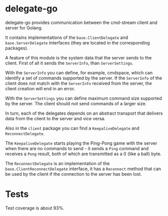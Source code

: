 # delegate-go
delegate-go provides communication between the cmd-stream client and server for 
Golang.

It contains implementations of the `base.ClientDelegate` and 
`base.ServerDelegate` interfaces (they are located in the corresponding 
packages).

A feature of this module is the system data that the server sends to the client.
First of all it sends the `ServerInfo`, than `ServerSettings`.

With the `ServerInfo` you can define, for example, cmdspace, which can identify 
a set of commands supported by the server. If the `ServerInfo` of the client 
does not match with the `ServerInfo` received from the server, the client 
creation will end in an error.

With the `ServerSettings` you can define maximum command size supported by the 
server. The client should not send commands of a larger size.

In turn, each of the delegates depends on an abstract transport that delivers 
data from the client to the server and vice versa.

Also in the `client` package you can find a `KeepaliveDelegate` and 
`ReconnectDelegate`.

The `KeepaliveDelegate` starts playing the Ping-Pong game with the server when 
there are no commands to send - it sends a `Ping` command and receives a `Pong` 
result, both of which are transmitted as a 0 (like a ball) byte.

The `ReconnectDelegate` is an implementation of the `base.ClientReconnectDelegate`
interface, it has a `Reconnect` method that can be used by the client if the 
connection to the server has been lost.

# Tests
Test coverage is about 93%.